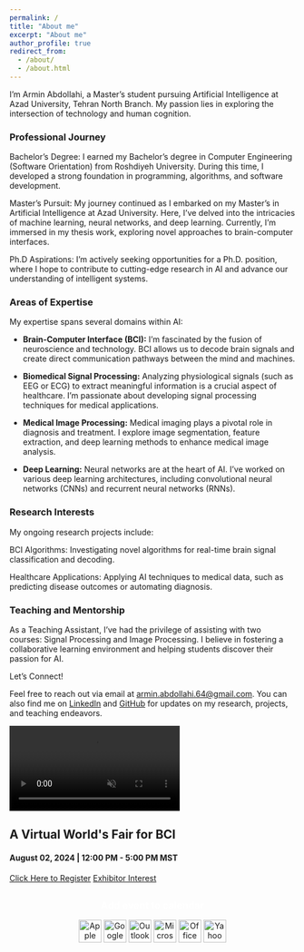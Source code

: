 ```yaml
---
permalink: /
title: "About me"
excerpt: "About me"
author_profile: true
redirect_from: 
  - /about/
  - /about.html
---
```



I’m Armin Abdollahi, a Master’s student pursuing Artificial Intelligence at Azad University, Tehran North Branch. My passion lies in exploring the intersection of technology and human cognition.


<h3>Professional Journey</h3>

Bachelor’s Degree: I earned my Bachelor’s degree in Computer Engineering (Software Orientation) from Roshdiyeh University. During this time, I developed a strong foundation in programming, algorithms, and software development.

Master’s Pursuit: My journey continued as I embarked on my Master’s in Artificial Intelligence at Azad University. Here, I’ve delved into the intricacies of machine learning, neural networks, and deep learning. Currently, I’m immersed in my thesis work, exploring novel approaches to brain-computer interfaces.

Ph.D Aspirations: I’m actively seeking opportunities for a Ph.D. position, where I hope to contribute to cutting-edge research in AI and advance our understanding of intelligent systems.


<h3>Areas of Expertise</h3>
My expertise spans several domains within AI:

- **Brain-Computer Interface (BCI):**
I’m fascinated by the fusion of neuroscience and technology. BCI allows us to decode brain signals and create direct communication pathways between the mind and machines.

- **Biomedical Signal Processing:**
Analyzing physiological signals (such as EEG or ECG) to extract meaningful information is a crucial aspect of healthcare. I’m passionate about developing signal processing techniques for medical applications.

- **Medical Image Processing:**
Medical imaging plays a pivotal role in diagnosis and treatment. I explore image segmentation, feature extraction, and deep learning methods to enhance medical image analysis.

- **Deep Learning:**
Neural networks are at the heart of AI. I’ve worked on various deep learning architectures, including convolutional neural networks (CNNs) and recurrent neural networks (RNNs).


<h3>Research Interests</h3>
My ongoing research projects include:

BCI Algorithms: Investigating novel algorithms for real-time brain signal classification and decoding.

Healthcare Applications: Applying AI techniques to medical data, such as predicting disease outcomes or automating diagnosis.

<h3>Teaching and Mentorship</h3>
As a Teaching Assistant, I’ve had the privilege of assisting with two courses: Signal Processing and Image Processing. I believe in fostering a collaborative learning environment and helping students discover their passion for AI.


Let’s Connect!

Feel free to reach out via email at <a href="mailto:armin.abdollahi.64@gmail.com">armin.abdollahi.64@gmail.com</a>. You can also find me on [LinkedIn](https://www.linkedin.com/in/armin-abdollahi) and [GitHub](https://github.com/Armin-Abdollahi) for updates on my research, projects, and teaching endeavors.









<div><video width="300" height="150" id="vid" autoplay="autoplay" muted="" loop="loop" playsinline="">
  <source src="https://github.com/user-attachments/assets/d784ff19-778e-44f2-a7d6-bd08abac7366" type="video/mp4" /></video></div>
<section class="main_section hero pb-0">
<div class="container-fluid">
<div class="container main_registration_section">
<div class="row"><!-- title --> <!-- <div class="col-sm-5"><img src="https://vepimg.b8cdn.com/uploads/vjfnew/5859/uploads/vjf/content/misc/1629371438VF-Screens.png" class="center-block img-responsive" alt="" /></div> --> <!-- form -->
<div class="col-lg-12 col-sm-12">
<div class="logo-wrp-content">
<div class="logohead-baner"><img src="https://vepimg.b8cdn.com/uploads/vjfnew//content/files/1707289203neuraseed-expo-logo-stacked-white-png1707289203.png" alt="" /></div>
<h1 aria-label="Women in Tech Global Conference 2023" tabindex="0">A Virtual World's Fair for BCI</h1>
<h4 aria-label="May 9-12, 2023 | 04:00 EST" tabindex="0">August 02, 2024 | 12:00 PM - 5:00 PM MST</h4>
<div id="clockdiv"></div>
<div class="banner-content">
<div class="button"><a href="/en/registration-form" target="_blank" class="btn btn-white" rel="noopener noreferrer" aria-label="Click Here to Register" tabindex="0">Click Here to Register</a> <a href="/en/exhibitor-registration" target="_blank" class="btn btn-white" rel="noopener noreferrer" aria-label="Click Here to Register" tabindex="0">Exhibitor Interest</a> <!--<a href="javascript:;" data-toggle="modal" data-whatever="@LoginModal" data-target="#LoginModal" class="btn btn-white">Click Here to Access the Event</a>--></div>
</div>
<p class="cal" style="margin: 28px 0px 12px 0px; text-align: center; font-size: 17px; line-height: 150%; color: #fff; font-weight: bold;">Add event to calendar</p>
<p style="margin: 0px 0px 10px 0px; text-align: center;"><a href="https://www.addevent.com/event/lt20343286+apple" title="Apple" target="_blank" style="display: inline;" rel="noopener noreferrer"><img src="https://buttons.addevent.com/atc-apple-default-r48-ico-s28.png" alt="Apple" height="28" border="0" style="height: 40px; display: inline;" /></a> <a href="https://www.addevent.com/event/lt20343286+google" title="Google" target="_blank" style="display: inline;" rel="noopener noreferrer"><img src="https://buttons.addevent.com/atc-google-default-r48-ico-s28.png" alt="Google" height="28" border="0" style="height: 40px; display: inline;" /></a> <a href="https://www.addevent.com/event/lt20343286+outlook" title="Outlook" target="_blank" style="display: inline;" rel="noopener noreferrer"><img src="https://buttons.addevent.com/atc-outlook-default-r48-ico-s28.png" alt="Outlook" height="28" border="0" style="height: 40px; display: inline;" /></a> <a href="Outlook " title="Microsoft Outlook (formerly Hotmail): Free email and calendar | Microsoft 365 " target="_blank" style="display: inline;" rel="noopener noreferrer"><img src="https://buttons.addevent.com/atc-outlookcom-default-r48-ico-s28.png" alt="Microsoft Outlook (formerly Hotmail): Free email and calendar | Microsoft 365 " height="28" border="0" style="height: 40px; display: inline;" /></a> <a href="Outlook " title="Office 365" target="_blank" style="display: inline;" rel="noopener noreferrer"><img src="https://buttons.addevent.com/atc-officecom-default-r48-ico-s28.png" alt="Office 365" height="28" border="0" style="height: 40px; display: inline;" /></a> <a href="https://www.addevent.com/event/lt20343286+yahoo" title="Yahoo" target="_blank" style="display: inline;" rel="noopener noreferrer"><img src="https://buttons.addevent.com/atc-yahoo-default-r48-ico-s28.png" alt="Yahoo" height="28" border="0" style="height: 40px; display: inline;" /></a></p>
